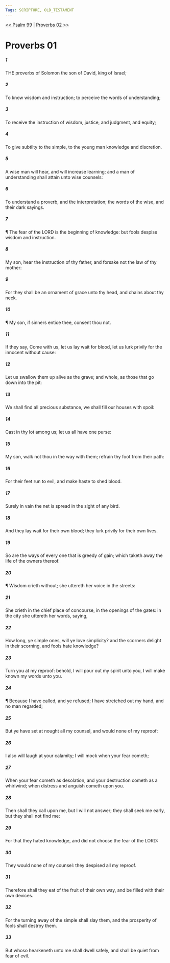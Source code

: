 ```yaml
---
Tags: SCRIPTURE, OLD_TESTAMENT
---
```


[<< Psalm 99](OLD_TESTAMENT/19_Psalms/Psalm_99.md) | [Proverbs 02 >>](OLD_TESTAMENT/20_Proverbs/Proverbs_02.md)

# Proverbs 01

##### 1

THE proverbs of Solomon the son of David, king of Israel;

##### 2

To know wisdom and instruction; to perceive the words of understanding;

##### 3

To receive the instruction of wisdom, justice, and judgment, and equity;

##### 4

To give subtilty to the simple, to the young man knowledge and discretion.

##### 5

A wise man will hear, and will increase learning; and a man of understanding shall attain unto wise counsels:

##### 6

To understand a proverb, and the interpretation; the words of the wise, and their dark sayings.

##### 7

¶ The fear of the LORD is the beginning of knowledge: but fools despise wisdom and instruction.

##### 8

My son, hear the instruction of thy father, and forsake not the law of thy mother:

##### 9

For they shall be an ornament of grace unto thy head, and chains about thy neck.

##### 10

¶ My son, if sinners entice thee, consent thou not.

##### 11

If they say, Come with us, let us lay wait for blood, let us lurk privily for the innocent without cause:

##### 12

Let us swallow them up alive as the grave; and whole, as those that go down into the pit:

##### 13

We shall find all precious substance, we shall fill our houses with spoil:

##### 14

Cast in thy lot among us; let us all have one purse:

##### 15

My son, walk not thou in the way with them; refrain thy foot from their path:

##### 16

For their feet run to evil, and make haste to shed blood.

##### 17

Surely in vain the net is spread in the sight of any bird.

##### 18

And they lay wait for their own blood; they lurk privily for their own lives.

##### 19

So are the ways of every one that is greedy of gain; which taketh away the life of the owners thereof.

##### 20

¶ Wisdom crieth without; she uttereth her voice in the streets:

##### 21

She crieth in the chief place of concourse, in the openings of the gates: in the city she uttereth her words, saying,

##### 22

How long, ye simple ones, will ye love simplicity? and the scorners delight in their scorning, and fools hate knowledge?

##### 23

Turn you at my reproof: behold, I will pour out my spirit unto you, I will make known my words unto you.

##### 24

¶ Because I have called, and ye refused; I have stretched out my hand, and no man regarded;

##### 25

But ye have set at nought all my counsel, and would none of my reproof:

##### 26

I also will laugh at your calamity; I will mock when your fear cometh;

##### 27

When your fear cometh as desolation, and your destruction cometh as a whirlwind; when distress and anguish cometh upon you.

##### 28

Then shall they call upon me, but I will not answer; they shall seek me early, but they shall not find me:

##### 29

For that they hated knowledge, and did not choose the fear of the LORD:

##### 30

They would none of my counsel: they despised all my reproof.

##### 31

Therefore shall they eat of the fruit of their own way, and be filled with their own devices.

##### 32

For the turning away of the simple shall slay them, and the prosperity of fools shall destroy them.

##### 33

But whoso hearkeneth unto me shall dwell safely, and shall be quiet from fear of evil.
